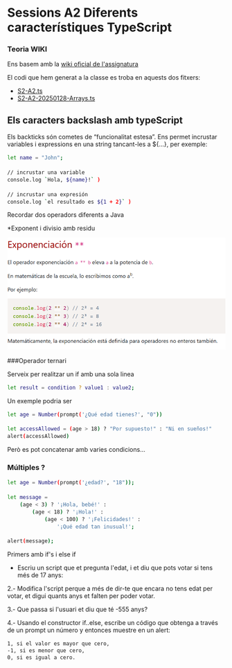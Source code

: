 # Sessions A2  Diferents característiques TypeScript

### Teoria WIKI

Ens basem amb la [wiki oficial de l'assignatura](https://xtec.dev/typescript/sequence/)

El codi que hem generat a la classe es troba en aquests dos fitxers:

- [S2-A2.ts](https://github.com/mikibardaji/M0373/blob/main/A2/A2/S2-A2.ts)
- [S2-A2-20250128-Arrays.ts](https://github.com/mikibardaji/M0373/blob/main/A2/A2/S2-A2-20250128-Arrays.ts)

## Els caracters backslash amb typeScript

Els backticks són cometes de “funcionalitat estesa”. Ens permet incrustar variables i expressions en una string tancant-les a ${...}, per exemple:

```sh
let name = "John";

// incrustar una variable
console.log `Hola, ${name}!` ) 

// incrustar una expresión
console.log `el resultado es ${1 + 2}` )
```

Recordar dos operadors diferents a Java

*Exponent i divisio amb residu

![imatge](https://github.com/mikibardaji/M0373/blob/main/A2/A2/imatges/exponente.PNG)

###Operador ternari

Serveix per realitzar un if amb una sola linea

```sh
let result = condition ? value1 : value2;
```

Un exemple podria ser 

```sh
let age = Number(prompt('¿Qué edad tienes?', "0"))

let accessAllowed = (age > 18) ? "Por supuesto!" : "Ni en sueños!"
alert(accessAllowed)
```

Però es pot concatenar amb varies condicions...

### Múltiples ?

```sh
let age = Number(prompt('¿edad?', "18"));

let message =
    (age < 3) ? '¡Hola, bebé!' :
        (age < 18) ? '¡Hola!' :
            (age < 100) ? '¡Felicidades!' :
                '¡Qué edad tan inusual!';

alert(message);
```

Primers amb if's i else if

- Escriu un script que et pregunta l'edat, i et diu que pots votar si tens més de 17 anys:

2.- Modifica l'script perque a més de dir-te que encara no tens edat per votar, et digui quants anys et falten per poder votar.

3.- Que passa si l'usuari et diu que té -555 anys?

4.- Usando el constructor if..else, escribe un código que obtenga a través de un prompt un número y entonces muestre en un alert:

    1, si el valor es mayor que cero,
    -1, si es menor que cero,
    0, si es igual a cero.
 




